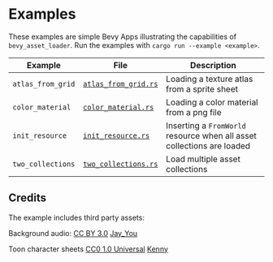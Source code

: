 # Examples

These examples are simple Bevy Apps illustrating the capabilities of `bevy_asset_loader`. Run the examples with `cargo run --example <example>`.

Example | File | Description
--- | --- | ---
`atlas_from_grid` | [`atlas_from_grid.rs`](atlas_from_grid.rs) | Loading a texture atlas from a sprite sheet
`color_material` | [`color_material.rs`](color_material.rs) | Loading a color material from a png file
`init_resource` | [`init_resource.rs`](init_resource.rs) | Inserting a `FromWorld` resource when all asset collections are loaded
`two_collections` | [`two_collections.rs`](two_collections.rs) | Load multiple asset collections

## Credits
The example includes third party assets:

Background audio: [CC BY 3.0](https://creativecommons.org/licenses/by/3.0/) [Jay_You](https://freesound.org/people/Jay_You/sounds/460432/)

Toon character sheets [CC0 1.0 Universal](https://creativecommons.org/publicdomain/zero/1.0/) [Kenny](https://kenney.nl/assets/toon-characters-1)
